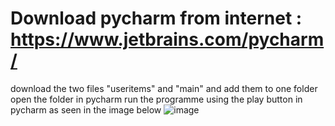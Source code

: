 # Download pycharm from internet : https://www.jetbrains.com/pycharm/
download the two files "useritems" and "main" and add them to one folder
open the folder in pycharm
run the programme using the play button in pycharm as seen in the image below
![image](https://user-images.githubusercontent.com/99113736/153794568-1b9bf301-bb52-4ead-8cb2-95395facf040.png)


